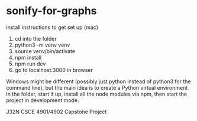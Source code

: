 # sonify-for-graphs

install instructions to get set up (mac)

1. cd into the folder
2. python3 -m venv venv
3. source venv/bin/activate
4. npm install
5. npm run dev
6. go to localhost:3000 in browser

Windows might be different (possibly just python instead of python3 for the command line), but the main idea is to create a Python virtual environment in the folder, start it up, install all the node modules via npm, then start the project in development mode.

J32N CSCE 4901/4902 Capstone Project
